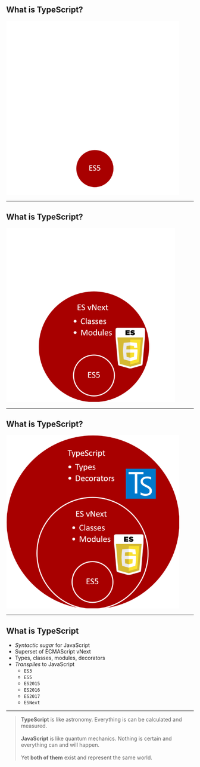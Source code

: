 <!-- .element data-transition="slide-in fade-out"-->

## What is TypeScript?

![es5](resources/es5.png)

---

<!-- .element data-transition="fade-in fade-out"-->

## What is TypeScript?

![esvnext](resources/es5-esvnext.png)

---

<!-- .element data-transition="fade-in fade-out"-->

## What is TypeScript?

![typescript](resources/es5-esvnext-typescript.png)

---

<!-- .element data-transition="fade-in slide-out"-->

## What is TypeScript

* *Syntactic sugar* for JavaScript
* Superset of ECMAScript vNext
* Types, classes, modules, decorators
* *Transpiles* to JavaScript
    * `ES3`
    * `ES5`
    * `ES2015`
    * `ES2016`
    * `ES2017`
    * `ESNext`

---

> **TypeScript** is like astronomy. Everything is can be calculated and measured. <br /><br />
**JavaScript** is like quantum mechanics. Nothing is certain and everything can and will happen. <br /><br />
Yet **both of them** exist and represent the same world.
